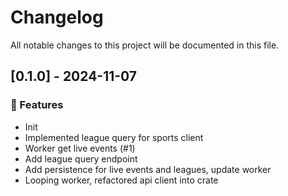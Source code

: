 # Changelog

All notable changes to this project will be documented in this file.

## [0.1.0] - 2024-11-07

### 🚀 Features

- Init
- Implemented league query for sports client
- Worker get live events (#1)
- Add league query endpoint
- Add persistence for live events and leagues, update worker
- Looping worker, refactored api client into crate

<!-- generated by git-cliff -->
